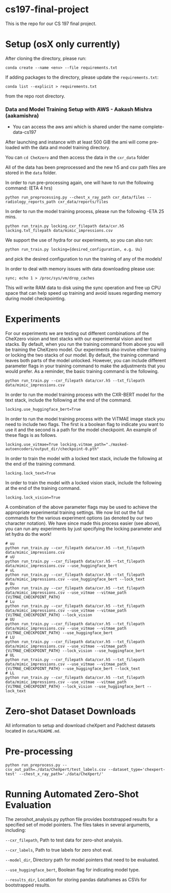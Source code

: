 # cs197-final-project

This is the repo for our CS 197 final project. 

# Setup (osX only currently)

After cloning the directory, please run:

```
conda create --name <env> --file requirements.txt
```

If adding packages to the directory, please update the `requirements.txt`:
```
conda list --explicit > requirements.txt
```
from the repo root directory.

### Data and Model Training Setup with AWS - Aakash Mishra (aakamishra)

- You can access the aws ami which is shared under the name complete-data-cs197

After launching and instance with at least 500 GiB the ami will come pre-loaded with the data and model training directory.

You can `cd CheXzero` and then access the data in the `cxr_data` folder

All of the data has been preprocessed and the new h5 and csv path files are stored in the `data` folder. 

In order to run pre-processing again, one will have to run the following command: (ETA 4 hrs)

```
python run_preprocessing.py --chest_x_ray_path cxr_data/files --radiology_reports_path cxr_data/reports/files
```

In order to run the model training process, please run the following -ETA 25 mins.

```
python run_train.py locking.cxr_filepath data/cxr.h5 locking.txt_filepath data/mimic_impressions.csv
```

We support the use of hydra for our experiments, so you can also run:

```
python run_train.py locking={desired_configuration, e.g. Uu}
```

and pick the desired configuration to run the training of any of the models!

In order to deal with memory issues with data downloading please use:

```
sync; echo 1 > /proc/sys/vm/drop_caches
```

This will write RAM data to disk using the sync operation and free up CPU space that can help speed up training and avoid issues regarding memory during model checkpointing. 

# Experiments

For our experiments we are testing out different combinations of the CheXzero vision and text stacks with our experimental vision and text stacks. By default, when you run the training command from above you will be training the CheXzero model. Our experiments also involve either training or locking the two stacks of our model. By default, the training command leaves both parts of the model unlocked. However, you can include different parameter flags in your training command to make the adjustments that you would prefer. As a reminder, the basic training command is the following.

```
python run_train.py --cxr_filepath data/cxr.h5 --txt_filepath data/mimic_impressions.csv
```

In order to run the model training process with the CXR-BERT model for the text stack, include the following at the end of the command.

```
locking.use_huggingface_bert=True
```

In order to run the model training process with the ViTMAE image stack you need to include two flags. The first is a boolean flag to indicate you want to use it and the second is a path for the model checkpoint. An example of these flags is as follows.

```
locking.use_vitmae=True locking.vitmae_path="./masked-autoencoders/output_dir/checkpoint-0.pth"
```

In order to train the model with a locked text stack, include the following at the end of the training command.

```
locking.lock_text=True
```

In order to train the model with a locked vision stack, include the following at the end of the training command.

```
locking.lock_vision=True
```

A combination of the above parameter flags may be used to achieve the appropriate experimental training settings. We now list out the full commands for the various experiment options (as denoted by our two character notation). We have since made this process easier (see above), you can run any experiments by just specifying the locking parameter and let hydra do the work!

```
# uu
python run_train.py --cxr_filepath data/cxr.h5 --txt_filepath data/mimic_impressions.csv
# uU
python run_train.py --cxr_filepath data/cxr.h5 --txt_filepath data/mimic_impressions.csv --use_huggingface_bert
# uL
python run_train.py --cxr_filepath data/cxr.h5 --txt_filepath data/mimic_impressions.csv --use_huggingface_bert --lock_text
# Uu
python run_train.py --cxr_filepath data/cxr.h5 --txt_filepath data/mimic_impressions.csv --use_vitmae --vitmae_path {ViTMAE_CHECKPOINT_PATH}
# Lu
python run_train.py --cxr_filepath data/cxr.h5 --txt_filepath data/mimic_impressions.csv --use_vitmae --vitmae_path {ViTMAE_CHECKPOINT_PATH} --lock_vision
# UU
python run_train.py --cxr_filepath data/cxr.h5 --txt_filepath data/mimic_impressions.csv --use_vitmae --vitmae_path {ViTMAE_CHECKPOINT_PATH} --use_huggingface_bert
# LU
python run_train.py --cxr_filepath data/cxr.h5 --txt_filepath data/mimic_impressions.csv --use_vitmae --vitmae_path {ViTMAE_CHECKPOINT_PATH} --lock_vision --use_huggingface_bert
# UL
python run_train.py --cxr_filepath data/cxr.h5 --txt_filepath data/mimic_impressions.csv --use_vitmae --vitmae_path {ViTMAE_CHECKPOINT_PATH} --use_huggingface_bert --lock_text
# LL
python run_train.py --cxr_filepath data/cxr.h5 --txt_filepath data/mimic_impressions.csv --use_vitmae --vitmae_path {ViTMAE_CHECKPOINT_PATH} --lock_vision --use_huggingface_bert --lock_text
```

# Zero-shot Dataset Downloads

All information to setup and download cheXpert and Padchest datasets located in `data/README.md`.

# Pre-processing

```
python run_preprocess.py --csv_out_path=./data/CheXpert/test_labels.csv --dataset_type='chexpert-test' --chest_x_ray_path='./data/CheXpert/'
```

# Running Automated Zero-Shot Evaluation

The zeroshot_analysis.py python file provides bootstrapped results for a specified set of model pointers. The files takes in several arguments, including:

`--cxr_filepath`, Path to test data for zero-shot analysis.

`--cxr_labels`, Path to true labels for zero shot eval.

`--model_dir`, Directory path for model pointers that need to be evaluated.

`--use_huggingface_bert`, Boolean flag for indicating model type.

`--results_dir`, Location for storing pandas dataframes as CSVs for bootstrapped results.
